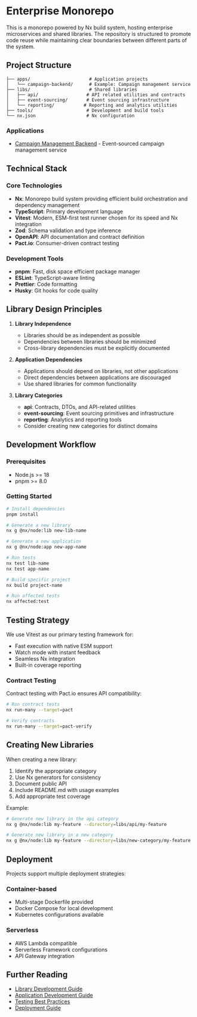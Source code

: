 # Enterprise Monorepo

This is a monorepo powered by Nx build system, hosting enterprise microservices and shared libraries. The repository is structured to promote code reuse while maintaining clear boundaries between different parts of the system.

## Project Structure

```
├── apps/                      # Application projects
│   └── campaign-backend/      # Example: Campaign management service
├── libs/                      # Shared libraries
│   ├── api/                  # API related utilities and contracts
│   ├── event-sourcing/       # Event sourcing infrastructure
│   └── reporting/           # Reporting and analytics utilities
├── tools/                    # Development and build tools
└── nx.json                   # Nx configuration
```

### Applications
- [Campaign Management Backend](./apps/campaign-backend/README.md) - Event-sourced campaign management service

## Technical Stack

### Core Technologies
- **Nx**: Monorepo build system providing efficient build orchestration and dependency management
- **TypeScript**: Primary development language
- **Vitest**: Modern, ESM-first test runner chosen for its speed and Nx integration
- **Zod**: Schema validation and type inference
- **OpenAPI**: API documentation and contract definition
- **Pact.io**: Consumer-driven contract testing

### Development Tools
- **pnpm**: Fast, disk space efficient package manager
- **ESLint**: TypeScript-aware linting
- **Prettier**: Code formatting
- **Husky**: Git hooks for code quality

## Library Design Principles

1. **Library Independence**
   - Libraries should be as independent as possible
   - Dependencies between libraries should be minimized
   - Cross-library dependencies must be explicitly documented

2. **Application Dependencies**
   - Applications should depend on libraries, not other applications
   - Direct dependencies between applications are discouraged
   - Use shared libraries for common functionality

3. **Library Categories**
   - **api**: Contracts, DTOs, and API-related utilities
   - **event-sourcing**: Event sourcing primitives and infrastructure
   - **reporting**: Analytics and reporting tools
   - Consider creating new categories for distinct domains

## Development Workflow

### Prerequisites
- Node.js >= 18
- pnpm >= 8.0

### Getting Started
```bash
# Install dependencies
pnpm install

# Generate a new library
nx g @nx/node:lib new-lib-name

# Generate a new application
nx g @nx/node:app new-app-name

# Run tests
nx test lib-name
nx test app-name

# Build specific project
nx build project-name

# Run affected tests
nx affected:test
```

## Testing Strategy

We use Vitest as our primary testing framework for:
- Fast execution with native ESM support
- Watch mode with instant feedback
- Seamless Nx integration
- Built-in coverage reporting

### Contract Testing
Contract testing with Pact.io ensures API compatibility:
```bash
# Run contract tests
nx run-many --target=pact

# Verify contracts
nx run-many --target=pact-verify
```

## Creating New Libraries

When creating a new library:
1. Identify the appropriate category
2. Use Nx generators for consistency
3. Document public API
4. Include README.md with usage examples
5. Add appropriate test coverage

Example:
```bash
# Generate new library in the api category
nx g @nx/node:lib my-feature --directory=libs/api/my-feature

# Generate new library in a new category
nx g @nx/node:lib my-feature --directory=libs/new-category/my-feature
```

## Deployment

Projects support multiple deployment strategies:

### Container-based
- Multi-stage Dockerfile provided
- Docker Compose for local development
- Kubernetes configurations available

### Serverless
- AWS Lambda compatible
- Serverless Framework configurations
- API Gateway integration

## Further Reading

- [Library Development Guide](./docs/lib-development.md)
- [Application Development Guide](./docs/app-development.md)
- [Testing Best Practices](./docs/testing.md)
- [Deployment Guide](./docs/deployment.md)
